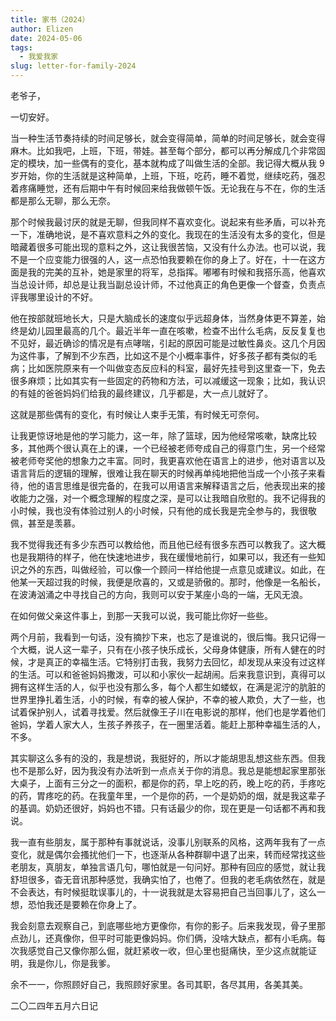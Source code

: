 ```yaml
---
title: 家书（2024）
author: Elizen
date: 2024-05-06
tags:
  - 我爱我家
slug: letter-for-family-2024
---
```

老爷子，

一切安好。

当一种生活节奏持续的时间足够长，就会变得简单，简单的时间足够长，就会变得麻木。比如我吧，上班，下班，带娃。甚至每个部分，都可以再分解成几个非常固定的模块，加一些偶有的变化，基本就构成了叫做生活的全部。我记得大概从我 9 岁开始，你的生活就是这种简单，上班，下班，吃药，睡不着觉，继续吃药，强忍着疼痛睡觉，还有后期中午有时候回来给我做顿午饭。无论我在与不在，你的生活都是那么无聊，那么无奈。

那个时候我最讨厌的就是无聊，但我同样不喜欢变化。说起来有些矛盾，可以补充一下，准确地说，是不喜欢意料之外的变化。我现在的生活没有太多的变化，但是暗藏着很多可能出现的意料之外，这让我很苦恼，又没有什么办法。也可以说，我不是一个应变能力很强的人，这一点恐怕我要赖在你的身上了。好在，十一在这方面是我的完美的互补，她是家里的将军，总指挥。嘟嘟有时候和我搭乐高，他喜欢当总设计师，却总是让我当副总设计师，不过他真正的角色更像一个督查，负责点评我哪里设计的不好。

他在按部就班地长大，只是大脑成长的速度似乎远超身体，当然身体更不算差，始终是幼儿园里最高的几个。最近半年一直在咳嗽，检查不出什么毛病，反反复复也不见好，最近确诊的情况是有点哮喘，引起的原因可能是过敏性鼻炎。这几个月因为这件事，了解到不少东西，比如这不是个小概率事件，好多孩子都有类似的毛病；比如医院原来有一个叫做变态反应科的科室，最好先挂号到这里查一下，免去很多麻烦；比如其实有一些固定的药物和方法，可以减缓这一现象；比如，我认识的有娃的爸爸妈妈们给我的最终建议，几乎都是，大一点儿就好了。

这就是那些偶有的变化，有时候让人束手无策，有时候无可奈何。

让我更惊讶地是他的学习能力，这一年，除了篮球，因为他经常咳嗽，缺席比较多，其他两个很认真在上的课，一个已经被老师夸成自己的得意门生，另一个经常被老师夸奖他的想象力之丰富。同时，我更喜欢他在语言上的进步，他对语言以及语言背后的逻辑的理解，很难让我在聊天的时候再单纯地把他当成一个小孩子来看待，他的语言思维是很完备的，在我可以用语言来解释语言之后，他表现出来的接收能力之强，对一个概念理解的程度之深，是可以让我暗自欣慰的。我不记得我的小时候，我也没有体验过别人的小时候，只有他的成长我是完全参与的，我很敬佩，甚至是羡慕。

我不觉得我还有多少东西可以教给他，而且他已经有很多东西可以教我了。这大概也是我期待的样子，他在快速地进步，我在缓慢地前行，如果可以，我还有一些知识之外的东西，叫做经验，可以像一个顾问一样给他提一点意见或建议。如此，在他某一天超过我的时候，我便是欣喜的，又或是骄傲的。那时，他像是一名船长，在波涛汹涌之中寻找自己的方向，我则可以安于某座小岛的一端，无风无浪。

在如何做父亲这件事上，到那一天我可以说，我可能比你好一些些。

两个月前，我看到一句话，没有摘抄下来，也忘了是谁说的，很后悔。我只记得一个大概，说人这一辈子，只有在小孩子快乐成长，父母身体健康，所有人健在的时候，才是真正的幸福生活。它特别打击我，我努力去回忆，却发现从来没有过这样的生活。可以和爸爸妈妈撒泼，可以和小家伙一起胡闹。后来我意识到，真得可以拥有这样生活的人，似乎也没有那么多，每个人都生如蝼蚁，在满是泥泞的肮脏的世界里挣扎着生活，小的时候，有幸的被人保护，不幸的被人欺负，大了一些，也试着保护别人，试着寻找爱。然后就像王子川在电影说的那样，他们也是学着他们爸妈，学着人家大人，生孩子养孩子，在一圈里活着。能赶上那种幸福生活的人，不多。

其实聊这么多有的没的，我是想说，我挺好的，所以才能胡思乱想这些东西。但我也不是那么好，因为我没有办法听到一点点关于你的消息。我总是能想起家里那张大桌子，上面有三分之一的面积，都是你的药，早上吃的药，晚上吃的药，手疼吃的药，胃疼吃的药。在我童年里，一个是你的药，一个是奶奶的烟，就是我这辈子的基调。奶奶还很好，妈妈也不错。只有话最少的你，现在更是一句话都不再和我说。

我一直有些朋友，属于那种有事就说话，没事儿别联系的风格，这两年我有了一点变化，就是偶尔会搔扰他们一下，也逐渐从各种群聊中退了出来，转而经常找这些老朋友，真朋友，单独言语几句，哪怕就是一句问好。那种有回应的感觉，就让我舒坦很多，杳无音讯那种感觉，我确实怕了，也倦了。但我的老毛病依然在，就是不会表达，有时候挺耽误事儿的，十一说我就是太容易把自己当回事儿了，这么一想，恐怕我还是要赖在你身上了。

我会刻意去观察自己，到底哪些地方更像你，有你的影子。后来我发现，骨子里那点劲儿，还真像你，但平时可能更像妈妈。你们俩，没啥大缺点，都有小毛病。每次我感觉自己又像你那么倔，就赶紧收一收，但心里也挺痛快，至少这点就能证明，我是你儿，你是我爹。

余不一一，你照顾好自己，我照顾好家里。各司其职，各尽其用，各美其美。

二〇二四年五月六日记